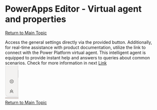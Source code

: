 # PowerApps Editor - Virtual agent and properties

[Return to Main Topic](https://github.com/felixbons/PowerPlatform/blob/main/PowerApps/beginner/3%20-%20PowerApps%20Editor%20-%20Let's%20take%20a%20look.md)<br>

Access the general settings directly via the provided button. Additionally, for real-time assistance with product documentation, utilize the link to connect with the Power Platform virtual agent. This intelligent agent is equipped to provide instant help and answers to queries about common scenarios. Check for more information in next [Link](https://learn.microsoft.com/en-us/power-apps/maker/common/virtual-agent) <br>
![VA&Properties](/PowerApps/assets/Topic3/PAEDetails/2024-01-11_21-39-19.png)<br>
[Return to Main Topic](https://github.com/felixbons/PowerPlatform/blob/main/PowerApps/beginner/3%20-%20PowerApps%20Editor%20-%20Let's%20take%20a%20look.md)<br>